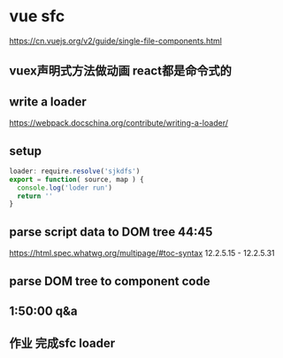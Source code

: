# vue sfc
https://cn.vuejs.org/v2/guide/single-file-components.html
## vuex声明式方法做动画 react都是命令式的
## write a loader
https://webpack.docschina.org/contribute/writing-a-loader/
## setup
```js
loader: require.resolve('sjkdfs')
export = function( source, map ) {
  console.log('loder run')
  return ''
}
```

## parse script data to DOM tree 44:45
https://html.spec.whatwg.org/multipage/#toc-syntax
12.2.5.15 - 12.2.5.31

## parse DOM tree to component code

## 1:50:00 q&a

## 作业 完成sfc loader
